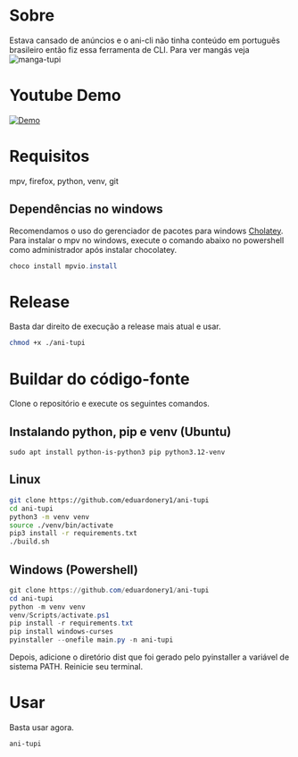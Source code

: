 # Sobre
Estava cansado de anúncios e o ani-cli não tinha conteúdo em portuguẽs brasileiro então fiz essa ferramenta de CLI.
Para ver mangás veja ![manga-tupi](https://github.com/manga-tupi)

# Youtube Demo
[![Demo](https://img.youtube.com/vi/eug6gKLTD3I/maxresdefault.jpg)](https://youtu.be/eug6gKLTD3I)

# Requisitos
mpv, firefox, python, venv, git

## Dependências no windows
Recomendamos o uso do gerenciador de pacotes para windows [Cholatey](https://chocolatey.org/install).
Para instalar o mpv no windows, execute o comando abaixo no powershell como administrador após instalar chocolatey.
```powershell
choco install mpvio.install
```

# Release
Basta dar direito de execução a release mais atual e usar.
```bash
chmod +x ./ani-tupi
```

# Buildar do código-fonte
Clone o repositório e execute os seguintes comandos.

## Instalando python, pip e venv (Ubuntu)
```
sudo apt install python-is-python3 pip python3.12-venv
```

## Linux
```bash
git clone https://github.com/eduardonery1/ani-tupi
cd ani-tupi
python3 -m venv venv
source ./venv/bin/activate
pip3 install -r requirements.txt
./build.sh
```

## Windows (Powershell)
```powershell
git clone https://github.com/eduardonery1/ani-tupi
cd ani-tupi
python -m venv venv
venv/Scripts/activate.ps1
pip install -r requirements.txt
pip install windows-curses
pyinstaller --onefile main.py -n ani-tupi
```
Depois, adicione o diretório dist que foi gerado pelo pyinstaller a variável de sistema PATH. Reinicie seu terminal. 

# Usar
Basta usar agora.
```bash
ani-tupi
```
